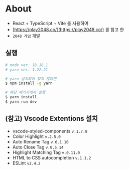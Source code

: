 # About
- React + TypeScript + Vite 를 사용하여
- [https://play2048.co/](https://play2048.co/) 를 참고 한
- `2048 게임` 개발

## 실행
```bash
# node ver. 18.18.1
# yarn ver. 1.22.21

# yarn 설치되어 있지 않다면
$ npm install -g yarn

# 해당 패키지에서 실행
$ yarn install
$ yarn run dev
```

## (참고) Vscode Extentions 설치
- vscode-styled-components `v.1.7.8`
- Color Highlight `v.2.5.0`
- Auto Rename Tag `v.0.1.10`
- Auto Close Tag `v.0.5.14`
- Highlight Matching Tag `v.0.11.0`
- HTML to CSS autocompletion `v.1.1.2`
- ESLint `v2.4.2`